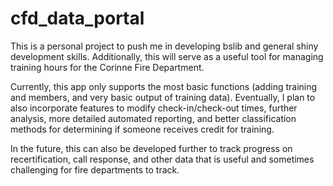 # cfd_data_portal
This is a personal project to push me in developing bslib and general shiny development skills. Additionally, this will serve as a useful tool for managing training hours for the Corinne Fire Department.

Currently, this app only supports the most basic functions (adding training and members, and very basic output of training data). Eventually, I plan to also incorporate features to modify check-in/check-out times, further analysis, more detailed automated reporting, and better classification methods for determining if someone receives credit for training.

In the future, this can also be developed further to track progress on recertification, call response, and other data that is useful and sometimes challenging for fire departments to track.
